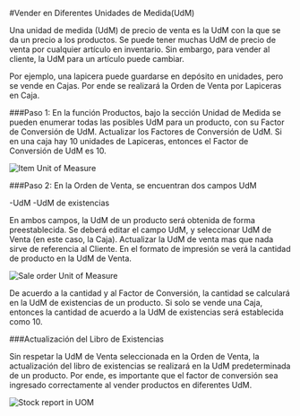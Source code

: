 <!-- add-breadcrumbs -->
#Vender en Diferentes Unidades de Medida(UdM)
 
Una unidad de medida (UdM) de precio de venta es la UdM con la que se da un precio a los productos. Se puede tener muchas UdM de precio de venta por cualquier artículo en inventario. Sin embargo, para vender al cliente, la UdM para un artículo puede cambiar. 
 
Por ejemplo, una lapicera puede guardarse en depósito en unidades, pero se vende en Cajas. Por ende se realizará la Orden de Venta por Lapiceras en Caja. 
 
###Paso 1: En la función Productos, bajo la sección Unidad de Medida se pueden enumerar todas las posibles UdM para un producto, con su Factor de Conversión de UdM. Actualizar los Factores de Conversión de UdM. 
Si en una caja hay 10 unidades de Lapiceras, entonces el Factor de Conversión de UdM es 10. 

<img class="screenshot" alt="Item Unit of Measure" src="{{docs_base_url}}/assets/img/selling/Item-UOM.png">


###Paso 2: En la Orden de Venta, se encuentran dos campos UdM 

-UdM
-UdM de existencias

En ambos campos, la UdM de un producto será obtenida de forma preestablecida. Se deberá editar el campo UdM, y seleccionar UdM de Venta (en este caso, la Caja). Actualizar la UdM de venta mas que nada sirve de referencia al Cliente. En el formato de impresión se verá la cantidad de producto en la UdM de Venta. 

<img class="screenshot" alt="Sale order Unit of Measure" src="{{docs_base_url}}/assets/img/selling/Sale-Order-UOM.png">
 
De acuerdo a la cantidad y al Factor de Conversión, la cantidad se calculará en la UdM de existencias de un producto. Si solo se vende una Caja, entonces la cantidad de acuerdo a la UdM de existencias será establecida como 10. 
 
 
###Actualización del Libro de Existencias
 
Sin respetar la UdM de Venta seleccionada en la Orden de Venta, la actualización del libro de existencias se realizará en la UdM predeterminada de un producto. Por ende, es importante que el factor de conversión sea ingresado correctamente al vender productos en diferentes UdM. 

<img class="screenshot" alt="Stock report in UOM" src="{{docs_base_url}}/assets/img/selling/stock ledger for as STOCK-UOM.png">
